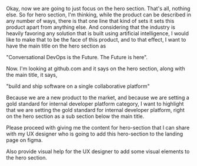 Okay, now we are going to just focus on the hero section. That's all, nothing else. So for hero section, I'm thinking,
while the product can be described in any number of ways, there is that one line that kind of sets it sets this product
apart from anything else. And considering that the industry is heavily favoring any solution that is built using
artificial intelligence, I would like to make that to be the face of this product, and to that effect, I want to have
the main title on the hero section as

"Conversational DevOps is the Future. The Future is here".

Now. I'm looking at github.com and it says on the hero section, along with the main title, it says,

"build and ship software on a single collaborative platform"

Because we are a new product to the market, and because we are setting a gold standard for internal developer platform
category, I want to highlight that we are setting the gold standard for internal developer platform, right on the hero
section as a sub section below the main title.

Please proceed with giving me the content for hero-section that I can share with my UX designer who is going to add this
hero-section to the landing page on figma.

Also provide visual help for the UX designer to add some visual elements to the hero section. 
